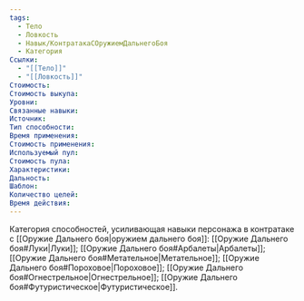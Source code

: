 ```yaml
---
tags:
  - Тело
  - Ловкость
  - Навык/КонтратакаСОружиемДальнегоБоя
  - Категория
Ссылки:
  - "[[Тело]]"
  - "[[Ловкость]]"
Стоимость:
Стоимость выкупа:
Уровни:
Связанные навыки:
Источник:
Тип способности:
Время применения:
Стоимость применения:
Используемый пул:
Стоимость пула:
Характеристики:
Дальность:
Шаблон:
Количество целей:
Время действия:
---
```

Категория способностей, усиливающая навыки персонажа в контратаке с [[Оружие Дальнего боя|оружием дальнего боя]]: [[Оружие Дальнего боя#Луки|Луки]]; [[Оружие Дальнего боя#Арбалеты|Арбалеты]]; [[Оружие Дальнего боя#Метательное|Метательное]]; [[Оружие Дальнего боя#Пороховое|Пороховое]]; [[Оружие Дальнего боя#Огнестрельное|Огнестрельное]]; [[Оружие Дальнего боя#Футуристическое|Футуристическое]].